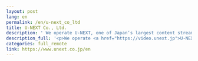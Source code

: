 ```yaml
---
layout: post
lang: en
permalink: /en/u-next_co_ltd
title: U-NEXT Co., Ltd.
description: ' We operate U-NEXT, one of Japan’s largest content streaming platforms. Employees can choose between remote work or office attendance on a daily basis, and in practice, more than 90% of departments and employees opt for remote work. '
description_full: '<p>We operate <a href="https://video.unext.jp">U-NEXT</a>, one of Japan’s largest content streaming platforms. Employees can choose between remote work or office attendance on a daily basis, and in practice, more than 90% of departments and employees opt for remote work.</p>'
categories: full_remote
link: https://www.unext.co.jp/en
---
```

